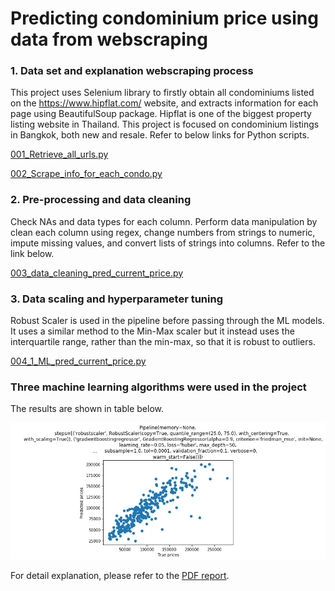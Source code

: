 # Predicting condominium price using data from webscraping


### 1.	Data set and explanation webscraping process
This project uses Selenium library to firstly obtain all condominiums listed on the https://www.hipflat.com/ website, and extracts information for each page using BeautifulSoup package. Hipflat is one of the biggest property listing website in Thailand. This project is focused on condominium listings in Bangkok, both new and resale. Refer to below links for Python scripts.

[001_Retrieve_all_urls.py](https://github.com/ekapope/2019-01-Web-Scraping-using-selenium-and-bs4/blob/master/001_Retrieve_all_urls.py)

[002_Scrape_info_for_each_condo.py](https://github.com/ekapope/2019-01-Web-Scraping-using-selenium-and-bs4/blob/master/002_Scrape_info_for_each_condo.py)


### 2.	Pre-processing and data cleaning
Check NAs and data types for each column. Perform data manipulation by clean each column using regex, change numbers from strings to numeric, impute missing values, and convert lists of strings into columns. Refer to the link below.

[003_data_cleaning_pred_current_price.py](https://github.com/ekapope/2019-01-Web-Scraping-using-selenium-and-bs4/blob/master/003_data_cleaning_pred_current_price.py)


### 3.	Data scaling and hyperparameter tuning
Robust Scaler  is used in the pipeline before passing through the ML models. It uses a similar method to the Min-Max scaler but it instead uses the interquartile range, rather than the min-max, so that it is robust to outliers. 

[004_1_ML_pred_current_price.py](https://github.com/ekapope/2019-01-Web-Scraping-using-selenium-and-bs4/blob/master/004_1_ML_pred_current_price.py)


### Three machine learning algorithms were used in the project
The results are shown in table below.


![Scatter plot the result of Gradient Boosting Regressor](https://github.com/ekapope/2019-01-Web-Scraping-using-selenium-and-bs4/blob/master/ipython_files/qt_img121839632252933.png "Gradient Boosting Result")


For detail explanation, please refer to the [PDF report]().



